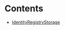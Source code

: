 

# Contents
- [IdentityRegistryStorage](IdentityRegistryStorage.sol/contract.IdentityRegistryStorage.md)
